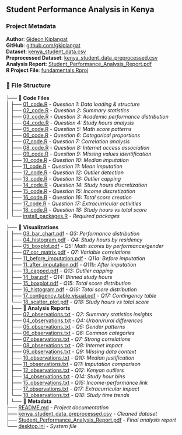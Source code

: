 ## Student Performance Analysis in Kenya

### Project Metadata
**Author**: [Gideon Kiplangat](mailto:gideonkiplangat4@gmail.com)  
**GitHub**: [github.com/gkiplangat](https://github.com/gkiplangat)  
**Dataset**: [kenya_student_data.csv](kenya_student_data.csv)  
**Preprocessed Dataset**: [kenya_student_data_preprocessed.csv](kenya_student_data_preprocessed.csv)  
**Analysis Report**: [Student_Performance_Analysis_Report.pdf](Student_Performance_Analysis_Report.pdf)  
**R Project File**: [fundamentals.Rproj](fundamentals.Rproj)

### 📁 File Structure

├── 📁 **Code Files**  
│   ├── [01_code.R](01_code.R) - *Question 1: Data loading & structure*  
│   ├── [02_code.R](02_code.R) - *Question 2: Summary statistics*  
│   ├── [03_code.R](03_code.R) - *Question 3: Academic performance distribution*  
│   ├── [04_code.R](04_code.R) - *Question 4: Study hours analysis*  
│   ├── [05_code.R](05_code.R) - *Question 5: Math score patterns*  
│   ├── [06_code.R](06_code.R) - *Question 6: Categorical proportions*  
│   ├── [07_code.R](07_code.R) - *Question 7: Correlation analysis*  
│   ├── [08_code.R](08_code.R) - *Question 8: Internet access association*  
│   ├── [09_code.R](09_code.R) - *Question 9: Missing values identification*  
│   ├── [10_code.R](10_code.R) - *Question 10: Median imputation*  
│   ├── [11_code.R](11_code.R) - *Question 11: Mean imputation*  
│   ├── [12_code.R](12_code.R) - *Question 12: Outlier detection*  
│   ├── [13_code.R](13_code.R) - *Question 13: Outlier capping*  
│   ├── [14_code.R](14_code.R) - *Question 14: Study hours discretization*  
│   ├── [15_code.R](15_code.R) - *Question 15: Income discretization*  
│   ├── [16_code.R](16_code.R) - *Question 16: Total score creation*  
│   ├── [17_code.R](17_code.R) - *Question 17: Extracurricular activities*  
│   ├── [18_code.R](18_code.R) - *Question 18: Study hours vs total score*  
│   └── [install_packages.R](install_packages.R) - *Required packages* 
    
├── 📁 **Visualizations**  
│   ├── [03_bar_chart.pdf](03_bar_chart.pdf) - *Q3: Performance distribution*  
│   ├── [04_histogram.pdf](04_histogram.pdf) - *Q4: Study hours by residency*  
│   ├── [05_boxplot.pdf](05_boxplot.pdf) - *Q5: Math scores by performance/gender*  
│   ├── [07_cor_matrix.pdf](07_cor_matrix.pdf) - *Q7: Variable correlations*  
│   ├── [11_before_imputation.pdf](11_before_imputation.pdf) - *Q11a: Before imputation*  
│   ├── [11_after_imputation.pdf](11_after_imputation.pdf) - *Q11b: After imputation*  
│   ├── [13_capped.pdf](13_capped.pdf) - *Q13: Outlier capping*  
│   ├── [14_bar.pdf](14_bar.pdf) - *Q14: Binned study hours*  
│   ├── [15_boxplot.pdf](15_boxplot.pdf) - *Q15: Total score distribution*  
│   ├── [16_histogram.pdf](16_histogram.pdf) - *Q16: Total score distribution*  
│   ├── [17_contigency_table_visual.pdf](17_contigency_table_visual.pdf) - *Q17: Contingency table*  
│   └── [18_scatter_plot.pdf](18_scatter_plot.pdf) - *Q18: Study hours vs total score*  
│
├── 📁 **Analysis Reports**  
│   ├── [02_observations.txt](02_observations.txt) - *Q2: Summary statistics insights*  
│   ├── [04_observations.txt](04_observations.txt) - *Q4: Urban/rural differences*  
│   ├── [05_observations.txt](05_observations.txt) - *Q5: Gender patterns*  
│   ├── [06_observations.txt](06_observations.txt) - *Q6: Common categories*  
│   ├── [07_observations.txt](07_observations.txt) - *Q7: Strong correlations*  
│   ├── [08_observations.txt](08_observations.txt) - *Q8: Internet impact*  
│   ├── [09_observations.txt](09_observations.txt) - *Q9: Missing data context*  
│   ├── [10_observations.txt](10_observations.txt) - *Q10: Median justification*  
│   ├── [11_observations.txt](11_observations.txt) - *Q11: Imputation comparison*  
│   ├── [12_observations.txt](12_observations.txt) - *Q12: Kenyan outliers*  
│   ├── [14_observations.txt](14_observations.txt) - *Q14: Study hour bins*  
│   ├── [15_observations.txt](15_observations.txt) - *Q15: Income-performance link*  
│   ├── [17_observations.txt](17_observations.txt) - *Q17: Extracurricular impact*  
│   └── [18_observations.txt](18_observations.txt) - *Q18: Study time trends*  
│
└── 📁 **Metadata**  
    ├── [README.md](README.md) - *Project documentation*  
    ├── [kenya_student_data_preprocessed.csv](kenya_student_data_preprocessed.csv) - *Cleaned dataset*  
    ├── [Student_Performance_Analysis_Report.pdf](Student_Performance_Analysis_Report.pdf) - *Final analysis report*  
    └── [desktop.ini](desktop.ini) - *System file*